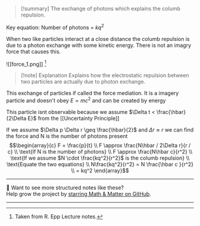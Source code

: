 
>[!summary]
The exchange of photons which explains the columb repulsion. 
>
Key equation:
Number of photons = $kq^2$


When two like particles interact at a close distance the columb repulsion is due to a photon exchange with some kinetic energy. There is not an imagry force that causes this.

![[force_1.png]]
[^1]
>[!note] Explanation
Explains how the electrostatic repulsion between two particles are actually due to photon exchange.

This exchange of particles if called the force mediation.
It is a imagery particle and doesn't obey $E = mc^2$ and can be created by energy

This particle isnt observable because we assume $\Delta t < \frac{\hbar}{2\Delta E}$ from the [[Uncertainty Principle]]

If we assume $\Delta p \Delta r \geq \frac{\hbar}{2}$ and $\Delta r \approx r$ we can find the force and N is the number of photons present
$$\begin{array}{c}
F = \frac{p}{t} \\ 
F \approx \frac{N\hbar / 2\Delta r}{r / c} \\ \text{If N is the number of photons} \\
F \approx \frac{N\hbar c}{r^2}  \\ 
\text{If we assume $N \cdot \frac{kq^2}{r^2}$ is the columb repulsion} \\
\text{Equate the two equations} \\ 
N\frac{kq^2}{r^2} = N \frac{\hbar c }{r^2} \\ 
= kq^2
\end{array}$$

[^1]: Taken from R. Epp Lecture notes.

---

📂 Want to see more structured notes like these?  
Help grow the project by [starring Math & Matter on GitHub](https://github.com/rajeevphysics/Obsidan-MathMatter).

---
